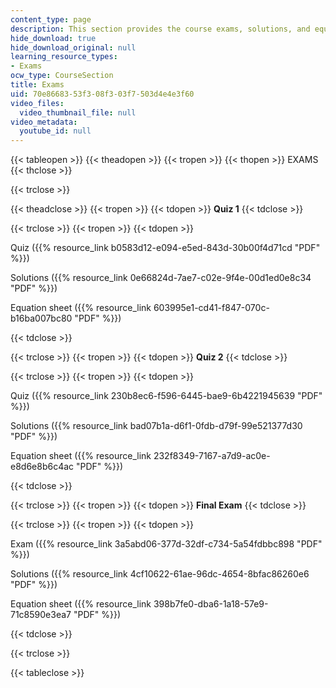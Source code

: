 ```yaml
---
content_type: page
description: This section provides the course exams, solutions, and equation sheets.
hide_download: true
hide_download_original: null
learning_resource_types:
- Exams
ocw_type: CourseSection
title: Exams
uid: 70e86683-53f3-08f3-03f7-503d4e4e3f60
video_files:
  video_thumbnail_file: null
video_metadata:
  youtube_id: null
---
```


{{< tableopen >}}
{{< theadopen >}}
{{< tropen >}}
{{< thopen >}}
EXAMS
{{< thclose >}}

{{< trclose >}}

{{< theadclose >}}
{{< tropen >}}
{{< tdopen >}}
**Quiz 1**
{{< tdclose >}}

{{< trclose >}}
{{< tropen >}}
{{< tdopen >}}


Quiz ({{% resource_link b0583d12-e094-e5ed-843d-30b00f4d71cd "PDF" %}})

Solutions ({{% resource_link 0e66824d-7ae7-c02e-9f4e-00d1ed0e8c34 "PDF" %}})

Equation sheet ({{% resource_link 603995e1-cd41-f847-070c-b16ba007bc80 "PDF" %}})


{{< tdclose >}}

{{< trclose >}}
{{< tropen >}}
{{< tdopen >}}
**Quiz 2**
{{< tdclose >}}

{{< trclose >}}
{{< tropen >}}
{{< tdopen >}}


Quiz ({{% resource_link 230b8ec6-f596-6445-bae9-6b4221945639 "PDF" %}})

Solutions ({{% resource_link bad07b1a-d6f1-0fdb-d79f-99e521377d30 "PDF" %}})

Equation sheet ({{% resource_link 232f8349-7167-a7d9-ac0e-e8d6e8b6c4ac "PDF" %}})


{{< tdclose >}}

{{< trclose >}}
{{< tropen >}}
{{< tdopen >}}
**Final Exam**
{{< tdclose >}}

{{< trclose >}}
{{< tropen >}}
{{< tdopen >}}


Exam ({{% resource_link 3a5abd06-377d-32df-c734-5a54fdbbc898 "PDF" %}})

Solutions ({{% resource_link 4cf10622-61ae-96dc-4654-8bfac86260e6 "PDF" %}})

Equation sheet ({{% resource_link 398b7fe0-dba6-1a18-57e9-71c8590e3ea7 "PDF" %}})


{{< tdclose >}}

{{< trclose >}}

{{< tableclose >}}